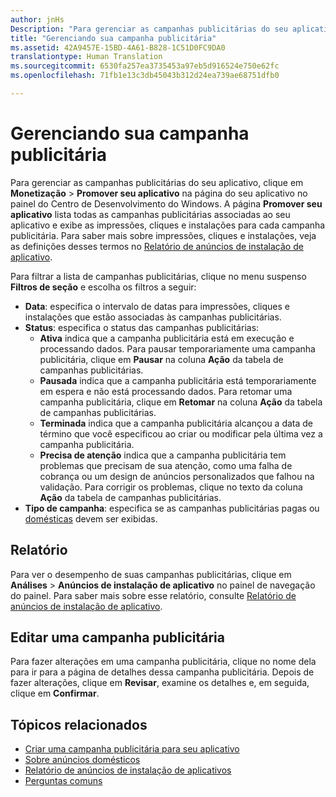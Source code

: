 ```yaml
---
author: jnHs
Description: "Para gerenciar as campanhas publicitárias do seu aplicativo, clique em Monetização &gt; Promover seu aplicativo na página do seu aplicativo no painel do Centro de Desenvolvimento do Windows."
title: "Gerenciando sua campanha publicitária"
ms.assetid: 42A9457E-15BD-4A61-B828-1C51D0FC9DA0
translationtype: Human Translation
ms.sourcegitcommit: 6530fa257ea3735453a97eb5d916524e750e62fc
ms.openlocfilehash: 71fb1e13c3db45043b312d24ea739ae68751dfb0

---
```


# Gerenciando sua campanha publicitária


Para gerenciar as campanhas publicitárias do seu aplicativo, clique em **Monetização** &gt; **Promover seu aplicativo** na página do seu aplicativo no painel do Centro de Desenvolvimento do Windows. A página **Promover seu aplicativo** lista todas as campanhas publicitárias associadas ao seu aplicativo e exibe as impressões, cliques e instalações para cada campanha publicitária. Para saber mais sobre impressões, cliques e instalações, veja as definições desses termos no [Relatório de anúncios de instalação de aplicativo](app-install-ads-reports.md).

Para filtrar a lista de campanhas publicitárias, clique no menu suspenso **Filtros de seção** e escolha os filtros a seguir:

-   **Data**: especifica o intervalo de datas para impressões, cliques e instalações que estão associadas às campanhas publicitárias.
-   **Status**: especifica o status das campanhas publicitárias:
    -   **Ativa** indica que a campanha publicitária está em execução e processando dados. Para pausar temporariamente uma campanha publicitária, clique em **Pausar** na coluna **Ação** da tabela de campanhas publicitárias.
    -   **Pausada** indica que a campanha publicitária está temporariamente em espera e não está processando dados. Para retomar uma campanha publicitária, clique em **Retomar** na coluna **Ação** da tabela de campanhas publicitárias.
    -   **Terminada** indica que a campanha publicitária alcançou a data de término que você especificou ao criar ou modificar pela última vez a campanha publicitária.
    -   **Precisa de atenção** indica que a campanha publicitária tem problemas que precisam de sua atenção, como uma falha de cobrança ou um design de anúncios personalizados que falhou na validação. Para corrigir os problemas, clique no texto da coluna **Ação** da tabela de campanhas publicitárias.
-   **Tipo de campanha**: especifica se as campanhas publicitárias pagas ou [domésticas](about-house-ads.md) devem ser exibidas.

## Relatório


Para ver o desempenho de suas campanhas publicitárias, clique em **Análises** &gt; **Anúncios de instalação de aplicativo** no painel de navegação do painel. Para saber mais sobre esse relatório, consulte [Relatório de anúncios de instalação de aplicativo](app-install-ads-reports.md).

## Editar uma campanha publicitária


Para fazer alterações em uma campanha publicitária, clique no nome dela para ir para a página de detalhes dessa campanha publicitária. Depois de fazer alterações, clique em **Revisar**, examine os detalhes e, em seguida, clique em **Confirmar**.

## Tópicos relacionados


* [Criar uma campanha publicitária para seu aplicativo](create-an-ad-campaign-for-your-app.md)
* [Sobre anúncios domésticos](about-house-ads.md)
* [Relatório de anúncios de instalação de aplicativos](app-install-ads-reports.md)
* [Perguntas comuns](common-questions.md)
 

 







<!--HONumber=Aug16_HO3-->


